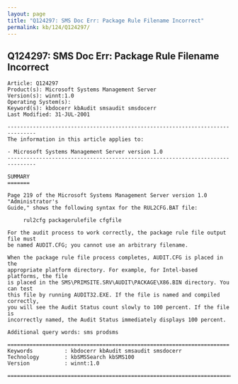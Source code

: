 ```yaml
---
layout: page
title: "Q124297: SMS Doc Err: Package Rule Filename Incorrect"
permalink: kb/124/Q124297/
---
```


## Q124297: SMS Doc Err: Package Rule Filename Incorrect

	Article: Q124297
	Product(s): Microsoft Systems Management Server
	Version(s): winnt:1.0
	Operating System(s): 
	Keyword(s): kbdocerr kbAudit smsaudit smsdocerr
	Last Modified: 31-JUL-2001
	
	-------------------------------------------------------------------------------
	The information in this article applies to:
	
	- Microsoft Systems Management Server version 1.0 
	-------------------------------------------------------------------------------
	
	SUMMARY
	=======
	
	Page 219 of the Microsoft Systems Management Server version 1.0 "Administrator's
	Guide," shows the following syntax for the RUL2CFG.BAT file:
	
	     rul2cfg packagerulefile cfgfile
	
	For the audit process to work correctly, the package rule file output file must
	be named AUDIT.CFG; you cannot use an arbitrary filename.
	
	When the package rule file process completes, AUDIT.CFG is placed in the
	appropriate platform directory. For example, for Intel-based platforms, the file
	is placed in the SMS\PRIMSITE.SRV\AUDIT\PACKAGE\X86.BIN directory. You can test
	this file by running AUDIT32.EXE. If the file is named and compiled correctly,
	you will see the Audit Status count slowly to 100 percent. If the file is
	incorrectly named, the Audit Status immediately displays 100 percent.
	
	Additional query words: sms prodsms
	
	======================================================================
	Keywords          : kbdocerr kbAudit smsaudit smsdocerr 
	Technology        : kbSMSSearch kbSMS100
	Version           : winnt:1.0
	
	=============================================================================
	
